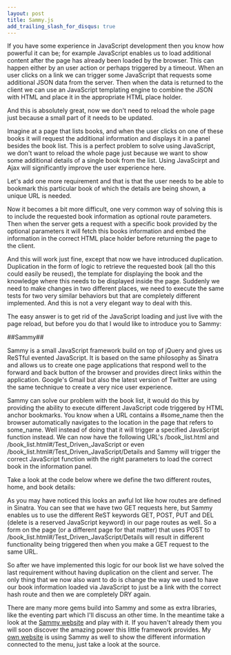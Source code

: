 ```yaml
---
layout: post
title: Sammy.js
add_trailing_slash_for_disqus: true
---
```

If you have some experience in JavaScript development then you know how powerful it can be; for example JavaScript enables us to load additional content after the page has already been loaded by the browser. This can happen either by an user action or perhaps triggered by a timeout. When an user clicks on a link we can trigger some JavaScript that requests some additional JSON data from the server. Then when the data is returned to the client we can use an JavaScript templating engine to combine the JSON with HTML and place it in the appropriate HTML place holder. 

And this is absolutely great, now we don't need to reload the whole page just because a small part of it needs to be updated. 

Imagine at a page that lists books, and when the user clicks on one of these books it will request the additional information and displays it in a panel besides the book list. This is a perfect problem to solve using JavaScript, we don't want to reload the whole page just because we want to show some additional details of a single book from the list. Using JavaScirpt and Ajax will significantly improve the user experience here. 

Let's add one more requirement and that is that the user needs to be able to bookmark this particular book of which the details are being shown, a unique URL is needed.

Now it becomes a bit more difficult, one very common way of solving this is to include the requested book information as optional route parameters. Then when the server gets a request with a specific book provided by the optional parameters it will fetch this books information and embed the information in the correct HTML place holder before returning the page to the client. 

And this will work just fine, except that now we have introduced duplication. Duplication in the form of logic to retrieve the requested book (all tho this could easily be reused), the template for displaying the book and the knowledge where this needs to be displayed inside the page. Suddenly we need to make changes in two different places, we need to execute the same tests for two very similar behaviors but that are completely different implemented. And this is not a very elegant way to deal with this.

The easy answer is to get rid of the JavaScript loading and just live with the page reload, but before you do that I would like to introduce you to Sammy:

##Sammy##

Sammy is a small JavaScript framework build on top of jQuery and gives us ReSTful evented JavaScript. It is based on the same philosophy as Sinatra and allows us to create one page applications that respond well to the forward and back button of the browser and provides direct links within the application. Google's Gmail but also the latest version of Twitter are using the same technique to create a very nice user experience. 

Sammy can solve our problem with the book list, it would do this by providing the ability to execute different JavaScript code triggered by HTML anchor bookmarks. You know when a URL contains a #some_name then the browser automatically navigates to the location in the page that refers to some_name. Well instead of doing that it will trigger a specified JavaScript function instead. We can now have the following URL's /book_list.html and /book_list.html#/Test_Driven_JavaScript or even /book_list.html#/Test_Driven_JavaScript/Details and Sammy will trigger the correct JavaScript function with the right parameters to load the correct book in the information panel.

Take a look at the code below where we define the two different routes, home, and book details:

<script src="https://gist.github.com/665870.js?file=Sammy.js"></script>

As you may have noticed this looks an awful lot like how routes are defined in Sinatra. You can see that we have two GET requests here, but Sammy enables us to use the different ReST keywords GET, POST, PUT and DEL (delete is a reserved JavaScript keyword) in our page routes as well. So a form on the page (or a different page for that matter) that uses POST to /book_list.html#/Test_Driven_JavaScript/Details will result in different functionality being triggered then when you make a GET request to the same URL.

So after we have implemented this logic for our book list we have solved the last requirement without having duplication on the client and server. The only thing that we now also want to do is change the way we used to have our book information loaded via JavaScript to just be a link with the correct hash route and then we are completely DRY again. 

There are many more gems build into Sammy and some as extra libraries, like the eventing part which I'll discuss an other time. In the meantime take a look at the [Sammy website](http://code.quirkey.com/sammy/) and play with it. If you haven't already them you will soon discover the amazing power this little framework provides. My [own website](http://cre8ivethought.com/) is using Sammy as well to show the different information connected to the menu, just take a look at the source.
